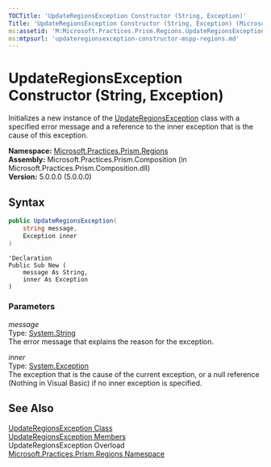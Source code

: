 ```yaml
---
TOCTitle: 'UpdateRegionsException Constructor (String, Exception)'
Title: 'UpdateRegionsException Constructor (String, Exception) (Microsoft.Practices.Prism.Regions)'
ms:assetid: 'M:Microsoft.Practices.Prism.Regions.UpdateRegionsException.\#ctor(System.String,System.Exception)'
ms:mtpsurl: 'updateregionsexception-constructor-mspp-regions.md'
---
```


# UpdateRegionsException Constructor (String, Exception)

Initializes a new instance of the [UpdateRegionsException](/patterns-practices/reference/updateregionsexception-class-mspp-regions) class with a specified error message and a reference to the inner exception that is the cause of this exception.

**Namespace:** [Microsoft.Practices.Prism.Regions](/patterns-practices/reference/mspp-regions-namespace)  
**Assembly:** Microsoft.Practices.Prism.Composition (in Microsoft.Practices.Prism.Composition.dll)  
**Version:** 5.0.0.0 (5.0.0.0)

## Syntax

```C#
public UpdateRegionsException(
	string message,
	Exception inner
)
```
```VB
'Declaration
Public Sub New ( 
	message As String,
	inner As Exception
)
```

### Parameters

*message*  
Type: [System.String](http://msdn.microsoft.com/en-us/library/s1wwdcbf)  
The error message that explains the reason for the exception.

*inner*  
Type: [System.Exception](http://msdn.microsoft.com/en-us/library/c18k6c59)  
The exception that is the cause of the current exception, or a null reference (Nothing in Visual Basic) if no inner exception is specified.

## See Also

[UpdateRegionsException Class](/patterns-practices/reference/updateregionsexception-class-mspp-regions)  
[UpdateRegionsException Members](/patterns-practices/reference/updateregionsexception-members-mspp-regions)  
UpdateRegionsException Overload  
[Microsoft.Practices.Prism.Regions Namespace](/patterns-practices/reference/mspp-regions-namespace)  